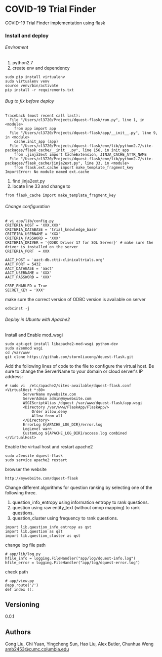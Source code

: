 # COVID-19 Trial Finder
COVID-19 Trial Finder implementation using flask

### Install and deploy
###### Enviroment
1. python2.7
2. create env and dependency
```buildoutcfg
sudo pip install virtualenv 
sudo virtualenv venv
source venv/bin/activate 
pip install -r requirements.txt

```

###### Bug to fix before deploy
```buildoutcfg
Traceback (most recent call last):
  File "/Users/cl3720/Projects/dquest-flask/run.py", line 1, in <module>
    from app import app
  File "/Users/cl3720/Projects/dquest-flask/app/__init__.py", line 9, in <module>
    cache.init_app (app)
  File "/Users/cl3720/Projects/dquest-flask/env/lib/python2.7/site-packages/flask_cache/__init__.py", line 156, in init_app
    from .jinja2ext import CacheExtension, JINJA_CACHE_ATTR_NAME
  File "/Users/cl3720/Projects/dquest-flask/env/lib/python2.7/site-packages/flask_cache/jinja2ext.py", line 33, in <module>
    from flask.ext.cache import make_template_fragment_key
ImportError: No module named ext.cache
```
1. find jinja2ext.py
2. locate line 33 and change to 
```buildoutcfg
from flask_cache import make_template_fragment_key
```
###### Change configuration
```
# vi app/lib/config.py
CRITERIA_HOST = 'XXX.XXX'
CRITERIA_DATABASE = 'trial_knowledge_base'
CRITEIRA_USERNAME = 'XXX'
CRITERIA_PASSWORD = 'XXX'
CRITERIA_DRIVER = '{ODBC Driver 17 for SQL Server}' # make sure the driver is installed on the server
CRITERIA_PORT  = XXX

AACT_HOST = 'aact-db.ctti-clinicaltrials.org'
AACT_PORT = 5432
AACT_DATABASE = 'aact'
AACT_USERNAME = 'XXX'
AACT_PASSWORD = 'XXX'

CSRF_ENABLED = True
SECRET_KEY = 'XXX'
```
make sure the correct version of ODBC version is available on server
```buildoutcfg
odbcinst -j
``` 
###### Deploy in Ubuntu with Apache2
Install and Enable mod_wsgi
```buildoutcfg
sudo apt-get install libapache2-mod-wsgi python-dev
sudo a2enmod wsgi
cd /var/www 
git clone https://github.com/stormliucong/dquest-flask.git
```

Add the following lines of code to the file to configure the virtual host. Be sure to change the ServerName to your domain or cloud server's IP address:
```buildoutcfg
# sudo vi  /etc/apache2/sites-available/dquest-flask.conf
<VirtualHost *:80>
		ServerName mywebsite.com
		ServerAdmin admin@mywebsite.com
		WSGIScriptAlias /dquest /var/www/dquest-flask/app.wsgi
		<Directory /var/www/FlaskApp/FlaskApp/>
			Order allow,deny
			Allow from all
		</Directory>
		ErrorLog ${APACHE_LOG_DIR}/error.log
		LogLevel warn
		CustomLog ${APACHE_LOG_DIR}/access.log combined
</VirtualHost>
```
Enable the virtual host and restart apache2
```buildoutcfg
sudo a2ensite dquest-flask
sudo service apache2 restart 
```
browser the website
```buildoutcfg
http://mywebsite.com/dquest-flask
```
Change different algorithms for question ranking by selecting one of the following three.
1. question_info_entropy using information entropy to rank questions.
2. question using raw entity_text (without omop mapping) to rank questions.
3. question_cluster using frequency to rank questions.
```
import lib.question_info_entropy as qst
import lib.question as qst
import lib.question_cluster as qst
```

change log file path
```
# app/lib/log.py
hfile_info = logging.FileHandler("app/log/dquest-info.log")
hfile_error = logging.FileHandler("app/log/dquest-error.log")
```

check path
```
# app/view.py
@app.route('/')
def index ():
```
## Versioning
0.0.1

## Authors
Cong Liu, Chi Yuan, Yingcheng Sun, Hao Liu, Alex Butler, Chunhua Weng
amb2453@cumc.columbia.edu
